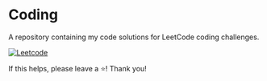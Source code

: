 # Coding
A repository containing my code solutions for LeetCode coding challenges.

<a href="https://leetcode.com/Ashritha785/"><img alt="Leetcode" src="https://img.shields.io/badge/LeetCode-000000?style=for-the-badge&logo=LeetCode&logoColor=#d16c06"/></a>

If this helps, please leave a ⭐! Thank you!

